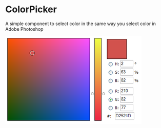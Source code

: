 # ColorPicker
A simple component to select color in the same way you select color in Adobe Photoshop

 ![image](https://github.com/fangsmile/ColorPicker/blob/master/raw/master/images-folder/colorpicker_r.png?raw=true)
